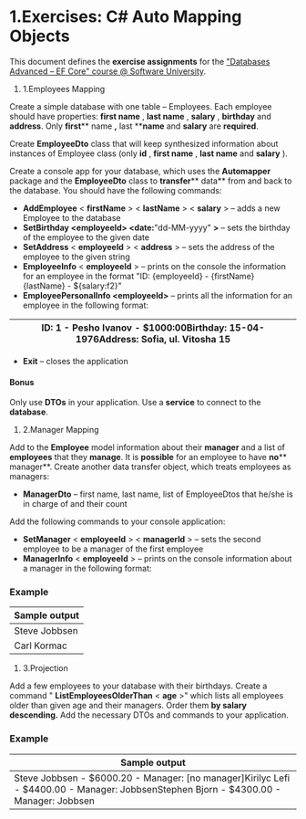 # 1.Exercises: C# Auto Mapping Objects

This document defines the **exercise assignments** for the [&quot;Databases Advanced – EF Core&quot; course @ Software University](https://softuni.bg/trainings/1741/databases-advanced-entity-framework-october-2017).

1. 1.Employees Mapping

Create a simple database with one table – Employees. Each employee should have properties: **first name** , **last name** , **salary** , **birthday** and **address**. Only **first**** name **,** last ****name** and **salary** are **required**.

Create **EmployeeDto** class that will keep synthesized information about instances of Employee class (only **id** , **first name** , **last name** and **salary** ).

Create a console app for your database, which uses the **Automapper** package and the **EmployeeDto** class to **transfer**** data** from and back to the database. You should have the following commands:

- **AddEmployee** &lt; **firstName** &gt; &lt; **lastName** &gt; &lt; **salary** &gt; –  adds a new Employee to the database
- **SetBirthday &lt;employeeId&gt; &lt;date:**&quot;dd-MM-yyyy&quot; **&gt;** – sets the birthday of the employee to the given date
- **SetAddress** &lt; **employeeId** &gt; &lt; **address** &gt; –  sets the address of the employee to the given string
- **EmployeeInfo** &lt; **employeeId** &gt; – prints on the console the information for an employee in the format &quot;ID: {employeeId} - {firstName} {lastName} -  ${salary:f2}&quot;
- **EmployeePersonalInfo &lt;employeeId&gt;** – prints all the information for an employee in the following format:

| ID: 1 - Pesho Ivanov - $1000:00Birthday: 15-04-1976Address: Sofia, ul. Vitosha 15 |
| --- |

- **Exit** – closes the application

#### Bonus

Only use **DTOs** in your application. Use a **service** to connect to the **database**.

1. 2.Manager Mapping

Add to the **Employee** model information about their **manager** and a list of **employees** that they **manage**. It is **possible** for an employee to have **no**** manager**. Create another data transfer object, which treats employees as managers:

- **ManagerDto** – first name, last name, list of EmployeeDtos that he/she is in charge of and their count

Add the following commands to your console application:

- **SetManager** &lt; **employeeId** &gt; &lt; **managerId** &gt; – sets the second employee to be a manager of the first employee
- **ManagerInfo** &lt; **employeeId** &gt; – prints on the console information about a manager in the following format:

### Example

| **Sample output** |
| --- |
| Steve Jobbsen | Employees: 2    - Stephen Bjorn - $4300.00    - Kirilyc Lefi - $4400.00 |
| Carl Kormac | Employees: 14    - Jurgen Straus - $1000.45    - Moni Kozinac - $2030.99    - Kopp Spidok - $2000.21    - … |

1. 3.Projection

Add a few employees to your database with their birthdays. Create a command &quot; **ListEmployeesOlderThan** &lt; **age** &gt;&quot; which lists all employees older than given age and their managers. Order them **by salary descending.** Add the necessary DTOs and commands to your application.

### Example

| **Sample output** |
| --- |
| Steve Jobbsen - $6000.20 - Manager: [no manager]Kirilyc Lefi - $4400.00 - Manager: JobbsenStephen Bjorn - $4300.00 - Manager: Jobbsen |